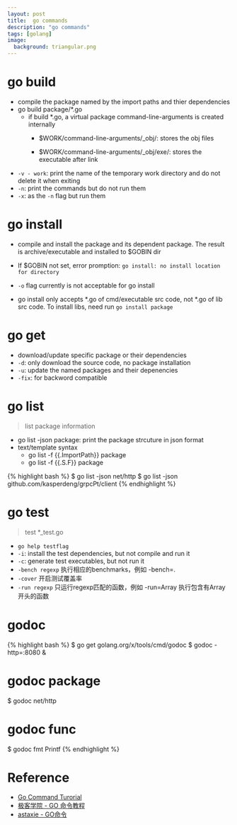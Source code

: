 ```yaml
---
layout: post
title:  go commands
description: "go commands"
tags: [golang]
image:
  background: triangular.png
---
```


# go build #
- compile the package named by the import paths and thier dependencies
- go build package/*.go
   - if build *.go, a virtual package command-line-arguments is created internally
      + $WORK/command-line-arguments/_obj/: stores the obj files

      + $WORK/command-line-arguments/_obj/exe/: stores the executable after link
- `-v - work`: print the name of the temporary work directory and do not delete it when exiting
- `-n`: print the commands but do not run them
- `-x`: as the `-n` flag but run them

# go install #
- compile and install the package and its dependent package. The result is archive/executable and installed to $GOBIN dir

- If $GOBIN not set, error promption: `go install: no install location for directory`
- `-o` flag currently is not acceptable for go install
- go install only accepts \*.go of cmd/executable src code, not *.go of lib src code. To install libs, need run `go install package` 

# go get #
- download/update specific package or their dependencies
- `-d`: only download the source code, no package installation
- `-u`: update the named packages and their depenencies
- `-fix`: for backword compatible

# go list #
> list package information

- go list -json package: print the package strcuture in json format
- text/template syntax
   * go list -f \{\{.ImportPath\}\} package
   * go list -f \{\{.S.F\}\} package

{% highlight bash %}
$ go list -json net/http
$ go list -json github.com/kasperdeng/grpcPt/client
{% endhighlight %}

# go test #
> test *_test.go

- `go help testflag`
- `-i`: install the test dependencies, but not compile and run it
- `-c`: generate test executables, but not run it
- `-bench regexp` 执行相应的benchmarks，例如 -bench=.
- `-cover` 开启测试覆盖率
- `-run regexp` 只运行regexp匹配的函数，例如 -run=Array 执行包含有Array开头的函数

# godoc #

{% highlight bash %}
$ go get golang.org/x/tools/cmd/godoc
$ godoc -http=:8080 &
# godoc package
$ godoc net/http
# godoc func
$ godoc fmt Printf
{% endhighlight %}

# Reference #
* [Go Command Turorial](https://github.com/hyper-carrot/go_command_tutorial/blob/master/catalog.md)
* [极客学院 - GO 命令教程](http://wiki.jikexueyuan.com/project/go-command-tutorial/)
* [astaxie - GO命令](https://astaxie.gitbooks.io/build-web-application-with-golang/zh/01.3.html)
